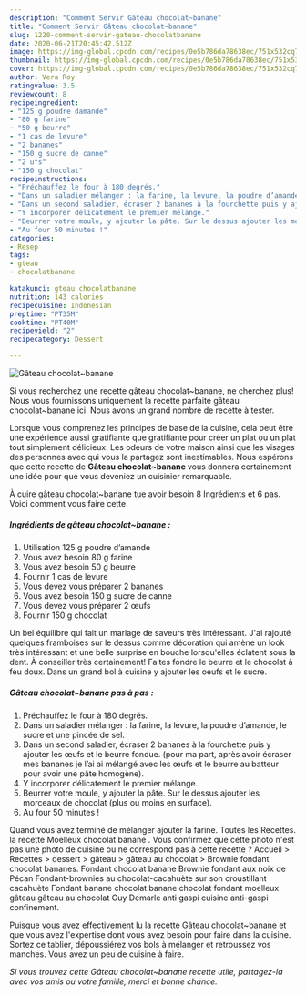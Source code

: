 ```yaml
---
description: "Comment Servir Gâteau chocolat~banane"
title: "Comment Servir Gâteau chocolat~banane"
slug: 1220-comment-servir-gateau-chocolatbanane
date: 2020-06-21T20:45:42.512Z
image: https://img-global.cpcdn.com/recipes/0e5b786da78638ec/751x532cq70/gateau-chocolatbanane-photo-principale-de-la-recette.jpg
thumbnail: https://img-global.cpcdn.com/recipes/0e5b786da78638ec/751x532cq70/gateau-chocolatbanane-photo-principale-de-la-recette.jpg
cover: https://img-global.cpcdn.com/recipes/0e5b786da78638ec/751x532cq70/gateau-chocolatbanane-photo-principale-de-la-recette.jpg
author: Vera Roy
ratingvalue: 3.5
reviewcount: 8
recipeingredient:
- "125 g poudre damande"
- "80 g farine"
- "50 g beurre"
- "1 cas de levure"
- "2 bananes"
- "150 g sucre de canne"
- "2 ufs"
- "150 g chocolat"
recipeinstructions:
- "Préchauffez le four à 180 degrés."
- "Dans un saladier mélanger : la farine, la levure, la poudre d’amande, le sucre et une pincée de sel."
- "Dans un second saladier, écraser 2 bananes à la fourchette puis y ajouter les œufs et le beurre fondue. (pour ma part, après avoir écraser mes bananes je l’ai ai mélangé avec les œufs et le beurre au batteur pour avoir une pâte homogène)."
- "Y incorporer délicatement le premier mélange."
- "Beurrer votre moule, y ajouter la pâte. Sur le dessus ajouter les morceaux de chocolat (plus ou moins en surface)."
- "Au four 50 minutes !"
categories:
- Resep
tags:
- gteau
- chocolatbanane

katakunci: gteau chocolatbanane 
nutrition: 143 calories
recipecuisine: Indonesian
preptime: "PT35M"
cooktime: "PT40M"
recipeyield: "2"
recipecategory: Dessert

---
```



![Gâteau chocolat~banane](https://img-global.cpcdn.com/recipes/0e5b786da78638ec/751x532cq70/gateau-chocolatbanane-photo-principale-de-la-recette.jpg)

Si vous recherchez une recette gâteau chocolat~banane, ne cherchez plus! Nous vous fournissons uniquement la recette parfaite gâteau chocolat~banane ici. Nous avons un grand nombre de recette à tester.

Lorsque vous comprenez les principes de base de la cuisine, cela peut être une expérience aussi gratifiante que gratifiante pour créer un plat ou un plat tout simplement délicieux. Les odeurs de votre maison ainsi que les visages des personnes avec qui vous la partagez sont inestimables. Nous espérons que cette recette de <strong> Gâteau chocolat~banane </strong> vous donnera certainement une idée pour que vous deveniez un cuisinier remarquable.

<!--inarticleads1-->

À cuire gâteau chocolat~banane tue avoir besoin 8 Ingrédients et 6 pas. Voici comment vous faire cette.

##### Ingrédients de gâteau chocolat~banane :

1. Utilisation 125 g poudre d’amande
1. Vous avez besoin 80 g farine
1. Vous avez besoin 50 g beurre
1. Fournir 1 cas de levure
1. Vous devez vous préparer 2 bananes
1. Vous avez besoin 150 g sucre de canne
1. Vous devez vous préparer 2 œufs
1. Fournir 150 g chocolat


Un bel équilibre qui fait un mariage de saveurs très intéressant. J&#39;ai rajouté quelques framboises sur le dessus comme décoration qui amène un look très intéressant et une belle surprise en bouche lorsqu&#39;elles éclatent sous la dent. À conseiller très certainement! Faites fondre le beurre et le chocolat à feu doux. Dans un grand bol à cuisine y ajouter les oeufs et le sucre. 

<!--inarticleads2-->

##### Gâteau chocolat~banane pas à pas :

1. Préchauffez le four à 180 degrés.
1. Dans un saladier mélanger : la farine, la levure, la poudre d’amande, le sucre et une pincée de sel.
1. Dans un second saladier, écraser 2 bananes à la fourchette puis y ajouter les œufs et le beurre fondue. (pour ma part, après avoir écraser mes bananes je l’ai ai mélangé avec les œufs et le beurre au batteur pour avoir une pâte homogène).
1. Y incorporer délicatement le premier mélange.
1. Beurrer votre moule, y ajouter la pâte. Sur le dessus ajouter les morceaux de chocolat (plus ou moins en surface).
1. Au four 50 minutes !


Quand vous avez terminé de mélanger ajouter la farine. Toutes les Recettes. la recette Moelleux chocolat banane . Vous confirmez que cette photo n&#39;est pas une photo de cuisine ou ne correspond pas à cette recette ? Accueil &gt; Recettes &gt; dessert &gt; gâteau &gt; gâteau au chocolat &gt; Brownie fondant chocolat bananes. Fondant chocolat banane Brownie fondant aux noix de Pécan Fondant-brownies au chocolat-cacahuète sur son croustillant cacahuète Fondant banane chocolat banane chocolat fondant moelleux gâteau gâteau au chocolat Guy Demarle anti gaspi cuisine anti-gaspi confinement. 

<!--inarticleads1-->

<p>
Puisque vous avez effectivement lu la recette Gâteau chocolat~banane et que vous avez l'expertise dont vous avez besoin pour faire dans la cuisine. Sortez ce tablier, dépoussiérez vos bols à mélanger et retroussez vos manches. Vous avez un peu de cuisine à faire.
</p>

<p>
<i>Si vous trouvez cette Gâteau chocolat~banane recette utile, partagez-la avec vos amis ou votre famille, merci et bonne chance.</i>
</p>
